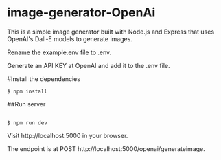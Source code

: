 # image-generator-OpenAi
This is a simple image generator built with Node.js and Express that uses OpenAI's Dall-E models to generate images.


Rename the example.env file to .env.

Generate an API KEY at OpenAI and add it to the .env file.

#Install the dependencies

```
$ npm install 
```


##Run server

```

$ npm run dev 
```

Visit http://localhost:5000 in your browser.

The endpoint is at POST http://localhost:5000/openai/generateimage.
